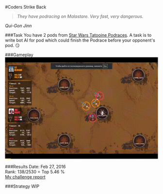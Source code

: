 #Coders Strike Back  

>*They have podracing on Malastare. Very fast, very dangerous.*

*Qui-Gon Jinn*

###Task
You have 2 pods from [Star Wars Tatooine Podraces](http://starwars.wikia.com/wiki/Podracing). A task is to write bot AI for pod which could finish the Podrace before your opponent's pod. :smirk:

###Gameplay
![Coders Strike Back gameplay](gameplay.gif)  


###Results
Date: Feb 27, 2016  
Rank: 138/2530 = Top 5.46 %  
[My challenge report](https://www.codingame.com/challengereport/37835097b0a4c69aaa8f3b5c23c664b90a17031)  


###Strategy
WIP
